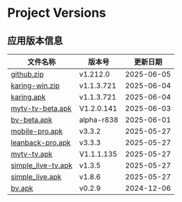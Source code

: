 # Project Versions
<!-- VERSION_TABLE_START -->
## 应用版本信息
| 文件名称 | 版本号 | 更新日期 |
|----------|--------|----------|
| [github.zip](https://github.com/tmxia/iptv/raw/main/apk/github.zip) | v1.212.0 | 2025-06-05 |
| [karing-win.zip](https://github.com/tmxia/iptv/raw/main/apk/karing-win.zip) | v1.1.3.721 | 2025-06-04 |
| [karing.apk](https://github.com/tmxia/iptv/raw/main/apk/karing.apk) | v1.1.3.721 | 2025-06-04 |
| [mytv-tv-beta.apk](https://github.com/tmxia/iptv/raw/main/apk/mytv-tv-beta.apk) | V1.2.0.141 | 2025-06-03 |
| [bv-beta.apk](https://github.com/tmxia/iptv/raw/main/apk/bv-beta.apk) | alpha-r838 | 2025-06-01 |
| [mobile-pro.apk](https://github.com/tmxia/iptv/raw/main/apk/mobile-pro.apk) | v3.3.2 | 2025-05-27 |
| [leanback-pro.apk](https://github.com/tmxia/iptv/raw/main/apk/leanback-pro.apk) | v3.3.3 | 2025-05-27 |
| [mytv-tv.apk](https://github.com/tmxia/iptv/raw/main/apk/mytv-tv.apk) | V1.1.1.135 | 2025-05-27 |
| [simple_live-tv.apk](https://github.com/tmxia/iptv/raw/main/apk/simple_live-tv.apk) | v1.3.5 | 2025-05-27 |
| [simple_live.apk](https://github.com/tmxia/iptv/raw/main/apk/simple_live.apk) | v1.8.6 | 2025-05-27 |
| [bv.apk](https://github.com/tmxia/iptv/raw/main/apk/bv.apk) | v0.2.9 | 2024-12-06 |
<!-- VERSION_TABLE_END -->

